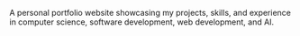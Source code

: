 A personal portfolio website showcasing my projects, skills, and experience in computer science, software development, web development, and AI.
